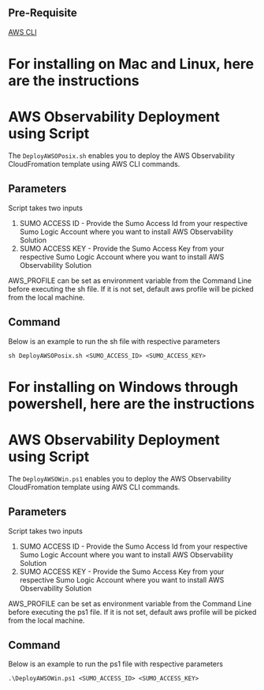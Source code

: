 ## Pre-Requisite
[AWS CLI](https://aws.amazon.com/cli/)

# For installing on Mac and Linux, here are the instructions
# AWS Observability Deployment using Script
The `DeployAWSOPosix.sh` enables you to deploy the AWS Observability CloudFromation template using AWS CLI commands.



## Parameters
Script takes two inputs
1. SUMO ACCESS ID - Provide the Sumo Access Id from your respective Sumo Logic Account where you want to install AWS Observability Solution
2. SUMO ACCESS KEY - Provide the Sumo Access Key from your respective Sumo Logic Account where you want to install AWS Observability Solution

AWS_PROFILE can be set as environment variable from the Command Line before executing the sh file. If it is not set, default aws profile will be picked from the local machine.

## Command
Below is an example to run the sh file with respective parameters
 
`sh DeployAWSOPosix.sh <SUMO_ACCESS_ID> <SUMO_ACCESS_KEY>`





# For installing on Windows through powershell, here are the instructions
# AWS Observability Deployment using Script
The `DeployAWSOWin.ps1` enables you to deploy the AWS Observability CloudFromation template using AWS CLI commands.

## Parameters
Script takes two inputs
1. SUMO ACCESS ID - Provide the Sumo Access Id from your respective Sumo Logic Account where you want to install AWS Observability Solution
2. SUMO ACCESS KEY - Provide the Sumo Access Key from your respective Sumo Logic Account where you want to install AWS Observability Solution

AWS_PROFILE can be set as environment variable from the Command Line before executing the ps1 file. If it is not set, default aws profile will be picked from the local machine.

## Command
Below is an example to run the ps1 file with respective parameters
 
`.\DeployAWSOWin.ps1 <SUMO_ACCESS_ID> <SUMO_ACCESS_KEY>`
